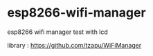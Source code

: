 # esp8266-wifi-manager
esp8266 wifi manager test with lcd 

library : https://github.com/tzapu/WiFiManager

